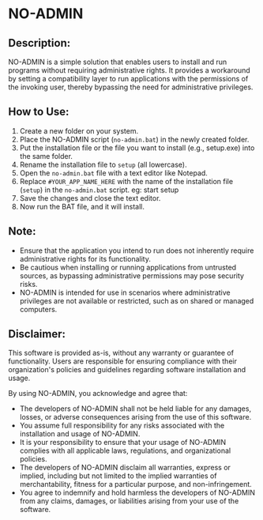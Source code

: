 # NO-ADMIN

## Description:
NO-ADMIN is a simple solution that enables users to install and run programs without requiring administrative rights. It provides a workaround by setting a compatibility layer to run applications with the permissions of the invoking user, thereby bypassing the need for administrative privileges.

## How to Use:
1. Create a new folder on your system.
2. Place the NO-ADMIN script (`no-admin.bat`) in the newly created folder.
3. Put the installation file or the file you want to install (e.g., setup.exe) into the same folder.
4. Rename the installation file to `setup` (all lowercase).
5. Open the `no-admin.bat` file with a text editor like Notepad.
6. Replace `#YOUR_APP_NAME_HERE` with the name of the installation file (`setup`) in the `no-admin.bat` script.
    eg: start setup
8. Save the changes and close the text editor.
9. Now run the BAT file, and it will install.

## Note:
- Ensure that the application you intend to run does not inherently require administrative rights for its functionality.
- Be cautious when installing or running applications from untrusted sources, as bypassing administrative permissions may pose security risks.
- NO-ADMIN is intended for use in scenarios where administrative privileges are not available or restricted, such as on shared or managed computers.

## Disclaimer:
This software is provided as-is, without any warranty or guarantee of functionality. Users are responsible for ensuring compliance with their organization's policies and guidelines regarding software installation and usage.

By using NO-ADMIN, you acknowledge and agree that:
- The developers of NO-ADMIN shall not be held liable for any damages, losses, or adverse consequences arising from the use of this software.
- You assume full responsibility for any risks associated with the installation and usage of NO-ADMIN.
- It is your responsibility to ensure that your usage of NO-ADMIN complies with all applicable laws, regulations, and organizational policies.
- The developers of NO-ADMIN disclaim all warranties, express or implied, including but not limited to the implied warranties of merchantability, fitness for a particular purpose, and non-infringement.
- You agree to indemnify and hold harmless the developers of NO-ADMIN from any claims, damages, or liabilities arising from your use of the software.
